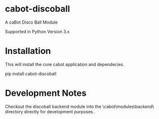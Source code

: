 # cabot-discoball

A caBot Disco Ball Module

Supported in Python Version 3.x

# Installation

This will install the core cabot application and dependecies.

pip install cabot-discoball

# Development Notes

Checkout the discoball backend module into the \cabot\modules\backend\ directory directly for development purposes.
